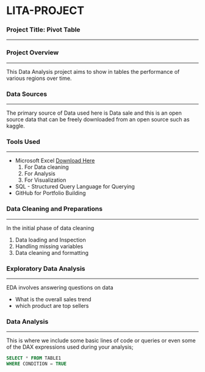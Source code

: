# LITA-PROJECT

### Project Title: Pivot Table
---

### Project Overview
---
This Data Analysis project aims to show in tables the performance of various regions over time.

### Data Sources
---
The primary source of Data used here is Data sale and this is an open source data that can be freely downloaded from an open source such as kaggle.

### Tools Used
---
- Microsoft Excel [Download Here](https://www.microsoft.com)
  1. For Data cleaning
  2. For Analysis
  3. For Visualization
- SQL - Structured Query Language for Querying
- GitHub for Portfolio Building

### Data Cleaning and Preparations
---
In the initial phase of data cleaning
1. Data loading and Inspection
2. Handling missing variables
3. Data cleaning and formatting

### Exploratory Data Analysis
---
EDA involves answering questions on data
- What is the overall sales trend
- which product are top sellers

### Data Analysis
---
This is where we include some basic lines of code or queries or even some of the DAX expressions used during your analysis;

``` SQL
SELECT * FROM TABLE1
WHERE CONDITION = TRUE
```
